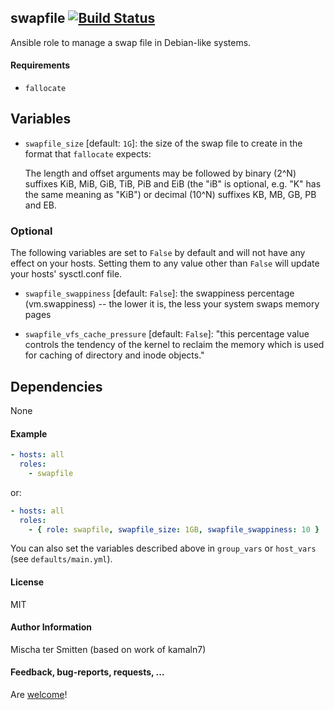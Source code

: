 ## swapfile [![Build Status](https://travis-ci.org/Oefenweb/ansible-swapfile.svg?branch=master)](https://travis-ci.org/Oefenweb/ansible-swapfile)

Ansible role to manage a swap file in Debian-like systems.

#### Requirements

* `fallocate`

## Variables

* `swapfile_size` [default: `1G`]: the size of the swap file to create in the format that `fallocate` expects:

  The length and offset arguments may be followed by binary (2^N) suffixes KiB, MiB, GiB, TiB, PiB and EiB (the "iB" is optional, e.g. "K" has the same meaning as "KiB") or decimal (10^N) suffixes KB, MB, GB, PB and EB.

### Optional

The following variables are set to `False` by default and will not have any effect on your hosts. Setting them to any value other than `False` will update your hosts' sysctl.conf file.

* `swapfile_swappiness` [default: `False`]: the swappiness percentage (vm.swappiness) -- the lower it is, the less your system swaps memory pages

* `swapfile_vfs_cache_pressure` [default: `False`]: "this percentage value controls the tendency of the kernel to reclaim the memory which is used for caching of directory and inode objects."

## Dependencies

None

#### Example

```yaml
- hosts: all
  roles:
    - swapfile
```

or:

```yaml
- hosts: all
  roles:
    - { role: swapfile, swapfile_size: 1GB, swapfile_swappiness: 10 }
```

You can also set the variables described above in `group_vars` or `host_vars` (see `defaults/main.yml`).

#### License

MIT

#### Author Information

Mischa ter Smitten (based on work of kamaln7)

#### Feedback, bug-reports, requests, ...

Are [welcome](https://github.com/Oefenweb/ansible-swapfile/issues)!
